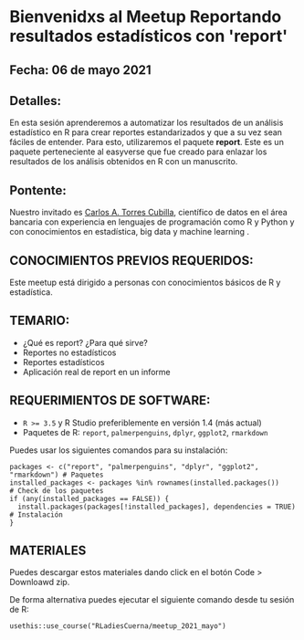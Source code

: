 # Bienvenidxs al Meetup Reportando resultados estadísticos con 'report'
## Fecha: 06 de mayo 2021

## Detalles:

En esta sesión aprenderemos a automatizar los resultados de un análisis estadístico en R para crear reportes estandarizados y que a su vez sean fáciles de entender. Para esto, utilizaremos el paquete **report**. Este es un paquete perteneciente al easyverse que fue creado para enlazar los resultados de los análisis obtenidos en R con un manuscrito. 

## Pontente:
Nuestro invitado es [Carlos A. Torres Cubilla](https://carlostorrescubila.github.io), científico de datos en el área bancaria con experiencia en lenguajes de programación como R y Python y con conocimientos en estadística, big data y machine learning . 

## CONOCIMIENTOS PREVIOS REQUERIDOS: 
Este meetup está dirigido a personas con conocimientos básicos de R y estadística. 

## TEMARIO:
- ¿Qué es report? ¿Para qué sirve?
- Reportes no estadísticos
- Reportes estadísticos
- Aplicación real de report en un informe

## REQUERIMIENTOS DE SOFTWARE:
- `R >= 3.5` y R Studio preferiblemente en versión 1.4 (más actual)
- Paquetes de R: `report`, `palmerpenguins`, `dplyr`, `ggplot2`, `rmarkdown`

Puedes usar los siguientes comandos para su instalación:
```
packages <- c("report", "palmerpenguins", "dplyr", "ggplot2", "rmarkdown") # Paquetes
installed_packages <- packages %in% rownames(installed.packages())         # Check de los paquetes
if (any(installed_packages == FALSE)) {
  install.packages(packages[!installed_packages], dependencies = TRUE)     # Instalación
}
```

## MATERIALES

Puedes descargar estos materiales dando click en el botón Code > Downloawd zip.

De forma alternativa puedes ejecutar el siguiente comando desde tu sesión de R:

```
usethis::use_course("RLadiesCuerna/meetup_2021_mayo")
```
